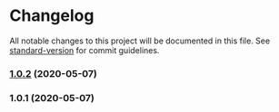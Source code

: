 # Changelog

All notable changes to this project will be documented in this file. See [standard-version](https://github.com/conventional-changelog/standard-version) for commit guidelines.

### [1.0.2](https://github.com/bisho1995/object-union/compare/v1.0.1...v1.0.2) (2020-05-07)

### 1.0.1 (2020-05-07)
